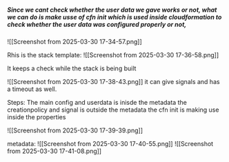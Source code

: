 ##### Since we cant check whether the user data we gave works or not, what we can do is make usse of cfn init which is used inside cloudformation to check whether the user data was configured properly or not,

![[Screenshot from 2025-03-30 17-34-57.png]]


Rhis is the stack template:
![[Screenshot from 2025-03-30 17-36-58.png]]

It keeps a check while the stack is being built


![[Screenshot from 2025-03-30 17-38-43.png]]
it can give signals and has a timeout as well.


Steps:
The main config and userdata is inisde the metadata
the creationpolicy and signal is outside the metadata
the cfn init is making use inside the properties

![[Screenshot from 2025-03-30 17-39-39.png]]


metadata:
![[Screenshot from 2025-03-30 17-40-55.png]]
![[Screenshot from 2025-03-30 17-41-08.png]]
